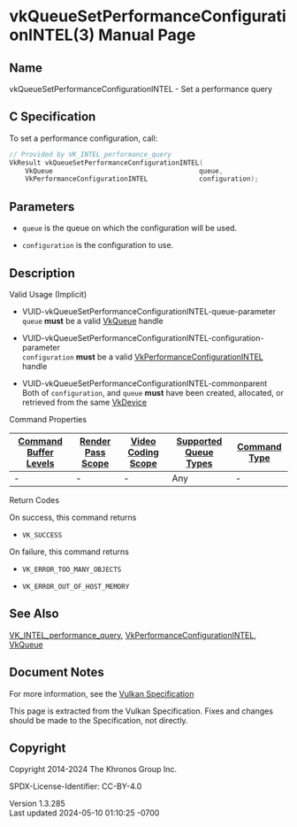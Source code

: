 # vkQueueSetPerformanceConfigurationINTEL(3) Manual Page

## Name

vkQueueSetPerformanceConfigurationINTEL - Set a performance query



## <a href="#_c_specification" class="anchor"></a>C Specification

To set a performance configuration, call:

``` c
// Provided by VK_INTEL_performance_query
VkResult vkQueueSetPerformanceConfigurationINTEL(
    VkQueue                                     queue,
    VkPerformanceConfigurationINTEL             configuration);
```

## <a href="#_parameters" class="anchor"></a>Parameters

- `queue` is the queue on which the configuration will be used.

- `configuration` is the configuration to use.

## <a href="#_description" class="anchor"></a>Description

Valid Usage (Implicit)

- <a href="#VUID-vkQueueSetPerformanceConfigurationINTEL-queue-parameter"
  id="VUID-vkQueueSetPerformanceConfigurationINTEL-queue-parameter"></a>
  VUID-vkQueueSetPerformanceConfigurationINTEL-queue-parameter  
  `queue` **must** be a valid [VkQueue](https://registry.khronos.org/vulkan/specs/1.3-extensions/man/html/VkQueue.html) handle

- <a
  href="#VUID-vkQueueSetPerformanceConfigurationINTEL-configuration-parameter"
  id="VUID-vkQueueSetPerformanceConfigurationINTEL-configuration-parameter"></a>
  VUID-vkQueueSetPerformanceConfigurationINTEL-configuration-parameter  
  `configuration` **must** be a valid
  [VkPerformanceConfigurationINTEL](https://registry.khronos.org/vulkan/specs/1.3-extensions/man/html/VkPerformanceConfigurationINTEL.html)
  handle

- <a href="#VUID-vkQueueSetPerformanceConfigurationINTEL-commonparent"
  id="VUID-vkQueueSetPerformanceConfigurationINTEL-commonparent"></a>
  VUID-vkQueueSetPerformanceConfigurationINTEL-commonparent  
  Both of `configuration`, and `queue` **must** have been created,
  allocated, or retrieved from the same [VkDevice](https://registry.khronos.org/vulkan/specs/1.3-extensions/man/html/VkDevice.html)

Command Properties

| [Command Buffer Levels](#VkCommandBufferLevel) | [Render Pass Scope](#vkCmdBeginRenderPass) | [Video Coding Scope](#vkCmdBeginVideoCodingKHR) | [Supported Queue Types](#VkQueueFlagBits) | [Command Type](#fundamentals-queueoperation-command-types) |
|------------------------------------------------|--------------------------------------------|-------------------------------------------------|-------------------------------------------|------------------------------------------------------------|
| \-                                             | \-                                         | \-                                              | Any                                       | \-                                                         |

Return Codes

On success, this command returns  
- `VK_SUCCESS`

On failure, this command returns  
- `VK_ERROR_TOO_MANY_OBJECTS`

- `VK_ERROR_OUT_OF_HOST_MEMORY`

## <a href="#_see_also" class="anchor"></a>See Also

[VK_INTEL_performance_query](https://registry.khronos.org/vulkan/specs/1.3-extensions/man/html/VK_INTEL_performance_query.html),
[VkPerformanceConfigurationINTEL](https://registry.khronos.org/vulkan/specs/1.3-extensions/man/html/VkPerformanceConfigurationINTEL.html),
[VkQueue](https://registry.khronos.org/vulkan/specs/1.3-extensions/man/html/VkQueue.html)

## <a href="#_document_notes" class="anchor"></a>Document Notes

For more information, see the <a
href="https://registry.khronos.org/vulkan/specs/1.3-extensions/html/vkspec.html#vkQueueSetPerformanceConfigurationINTEL"
target="_blank" rel="noopener">Vulkan Specification</a>

This page is extracted from the Vulkan Specification. Fixes and changes
should be made to the Specification, not directly.

## <a href="#_copyright" class="anchor"></a>Copyright

Copyright 2014-2024 The Khronos Group Inc.

SPDX-License-Identifier: CC-BY-4.0

Version 1.3.285  
Last updated 2024-05-10 01:10:25 -0700
